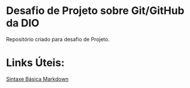 # Desafio de Projeto sobre Git/GitHub da DIO
Repositório criado para desafio de Projeto.

# Links Úteis:
[Sintaxe Básica Markdown](https://www.markdownguide.org/basic-syntax/)
